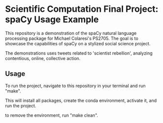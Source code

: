 # Scientific Computation Final Project: spaCy Usage Example

This repository is a demonstration of the spaCy natural language processing package for Michael Colaresi's PS2705. The goal is to showcase the capabilities of spaCy on a stylized social science project.

The demonstrations uses tweets related to 'scientist rebellion', analyzing contentious, online, collective action.

## Usage

To run the project, navigate to this repository in your terminal and run "make".

This will install all packages, create the conda environment, activate it, and run the project.

to remove the environment, run "make clean".
